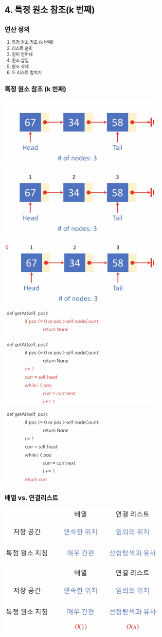 # 4. 특정 원소 참조\(k 번째\)

## 연산 정의

1. 특정 원소 참조 \(k 번째\)
2. 리스트 순회
3. 길이 얻어내
4.  원소 삽입
5. 원소 삭제
6. 두 리스트 합치기

## 특정 원소 참조 \(k 번째\)

![](.gitbook/assets/2019-12-30-10.03.23.png)

![0 &#xC73C;&#xB85C; &#xC2DC;&#xC791;&#xD558;&#xB294; &#xC778;&#xB371;&#xC2A4;&#xAC00; &#xC544;&#xB2CC; 1&#xB85C; &#xC2DC;&#xC791;&#xD558;&#xB294; &#xC778;&#xB371;&#xC2A4;&#xB85C; &#xC815;&#xD568; ](.gitbook/assets/2019-12-30-10.04.04.png)

![0&#xC744; &#xB2E4;&#xB978; &#xBAA9;&#xC801;&#xC73C;&#xB85C; &#xC774;&#xC6A9;](.gitbook/assets/2019-12-30-10.04.45.png)

![](.gitbook/assets/2019-12-30-10.05.11.png)

![](.gitbook/assets/2019-12-30-10.05.52.png)

![](.gitbook/assets/2019-12-30-10.06.22.png)

## 배열 vs. 연결리스트

![](.gitbook/assets/2019-12-30-10.08.46.png)

![](.gitbook/assets/2019-12-30-10.08.59.png)



